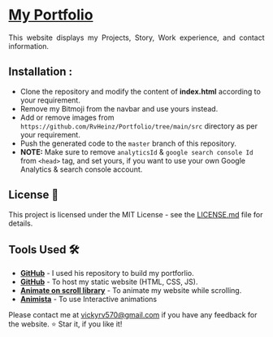 # <a href="https://vigneshr.github.io/" target="_blank">My Portfolio</a>
<p align="justify">This website displays my Projects, Story, Work experience, and contact information.</p>

<!-- [![Repository Status](https://img.shields.io/badge/Repository%20Status-Maintained-dark%20green.svg)](https://github.com/vigneshrajagopal07/vigneshrajagopal07.github.io)
[![Website Status](https://img.shields.io/badge/Website%20Status-Online-green)](https://vigneshrajagopal07.github.io/)
[![Author](https://img.shields.io/badge/Author-Vinod%20Jangid-purple.svg)](https://www.instagram.com/its_.me._vinod?igshid=YmMyMTA2MsY%3D)
[![Latest Release](https://img.shields.io/badge/Latest%20Release-11%20Jan%202024-yellow.svg)](https://github.com/vigneshrajagopal07/vigneshrajagopal07.github.io) -->

<!-- <img width="100%" alt="Portfolio Screenshot" src="https://github.com/vigneshrajagopal07/vigneshrajagopal07.github.io/assets/86096184/fd0d70b2-1505-4adf-8b0c-427df58607e3"> -->


<!-- :star: Star me on GitHub — it helps! -->

## Installation :
- Clone the repository and modify the content of <b>index.html</b> according to your requirement.
- Remove my Bitmoji from the navbar and use yours instead.
- Add or remove images from `https://github.com/RvHeinz/Portfolio/tree/main/src` directory as per your requirement.
- Push the generated code to the `master` branch of this repository.
- <b>NOTE:</b> Make sure to remove `analyticsId` & `google search console Id` from `<head>` tag, and set yours, if you want to use your own Google Analytics & search console account.


## License 📄
This project is licensed under the MIT License - see the [LICENSE.md](./LICENSE) file for details.

## Tools Used 🛠️
* [<b>GitHub</b>](https://github.com/vinodjangid07/vinodjangid07.github.io) - I used his repository to build my portforlio.
* [<b>GitHub</b>](https://github.com/) - To host my static website (HTML, CSS, JS).
* [<b>Animate on scroll library</b>](https://github.com/michalsnik/aos) - To animate my website while scrolling.
* [<b>Animista</b>](https://animista.net/) - To use Interactive animations


Please contact me at vickyrv570@gmail.com if you have any feedback for the website. :star: Star it, if you like it!
